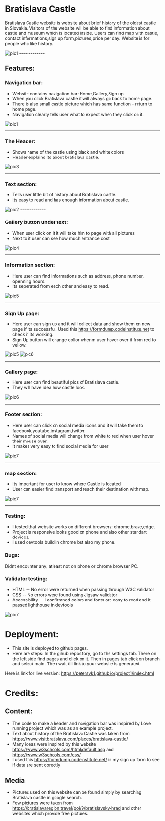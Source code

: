 # Bratislava Castle
Bratislava Castle website is website about brief history of the oldest castle in Slovakia.
Visitors of the website will be able to find information about castle and museum which is located inside.
Users can find map with castle, contact informations,sign up form,pictures,price per day.
Website is for people who like history.

<img src="readme_pics/mainpic.jpg" alt="pic1"/>
-------------

## Features:

### Navigation bar:
- Website contains navigation bar: Home,Gallery,Sign up.
- When you click Bratislava castle it will always go back to home page.
- There is also small castle picture which has same function - return to home page.
- Navigation clearly tells user what to expect when they click on it.

<img src="readme_pics/navbarfinal.webp" alt="pic1"/>

-------------
### The Header:
- Shows name of the castle using black and white colors
- Header explains its about bratislava castle.

<img src="readme_pics/header.jpg" alt="pic3"/>

-------------

### Text section:
- Tells user little bit of history about Bratislava castle.
- Its easy to read and has enough information about castle.

<img src="readme_pics/textsection.jpg" alt="pic2"/>
-------------

### Gallery button under text:
- When user click on it it will take him to page with all pictures
- Next to it user can see how much entrance cost

<img src="readme_pics/galerypic.jpg" alt="pic4"/>

--------------

### Information section:
- Here user can find informations such as address, phone number, openning hours.
- Its seperated from each other and easy to read.

<img src="readme_pics/infos.jpg" alt="pic5"/>

--------------

### Sign Up page:
- Here user can sign up and it will collect data and show them on new page if its successful. Used this https://formdump.codeinstitute.net to check if its working.
- Sign Up button will change collor whenm user hover over it from red to yellow.

<img src="readme_pics/signup.jpg" alt="pic5"/>
<img src="readme_pics/button.jpg" alt="pic6"/>

---------------

### Gallery page:
- Here user can find beautiful pics of Bratislava castle.
- They will have idea how castle look.

<img src="readme_pics/gallerypage.jpg" alt="pic6"/>

----------------

### Footer section:
- Here user can click on social media icons and it will take them to facebook,youtube,instagram,twitter.
- Names of social media will change from white to red when user hover their mouse over.
- It makes very easy to find social media for user

<img src="readme_pics/footer.jpg" alt="pic7"/>

-----------------
### map section:
- Its important for user to know where Castle is located
- User can easier find transport and reach their destination with map.

<img src="readme_pics/map.jpg" alt="pic7"/>

-----------------

### Testing:
- I tested that website works on different browsers: chrome,brave,edge.
- Project is responsive,looks good on phone and also other standart devices.
- I used devtools build in chrome but also my phone.

### Bugs:
Didnt encounter any, atleast not on phone or chrome browser PC.

### Validator testing:
- HTML -- No error were returned when passing through W3C validator
- CSS -- No errors were found using Jigsaw validator
- Accessibility -- I confirmned colors and fonts are easy to read and it passed lighthouse in devtools

<img src="readme_pics/validation.jpg" alt="pic7"/>

# Deployment:
- This site is deployed to github pages.
- Here are steps: In the gihub repository, go to the settings tab. There on the left side find pages and click on it. Then in pages tab click on branch and select main. Then wait till link to your website is generated.

Here is link for live version: https://petersvk1.github.io/project1/index.html

# Credits:

## Content:
- The code to make a header and navigation bar was inspired by Love running project which was as an example project.
- Text about history of the Bratislava Castle was taken from https://www.visitbratislava.com/places/bratislava-castle/
- Many ideas were inspired by this website https://www.w3schools.com/html/default.asp  and https://www.w3schools.com/css/
- I used this https://formdump.codeinstitute.net/ in my sign up form to see if data are sent corectly

## Media
- Pictures used on this website can be found simply by searching Bratislava castle in google search.
- Few pictures were taken from https://bratislavaregion.travel/poi/9/bratislavsky-hrad and other websites which provide free pictures.